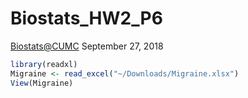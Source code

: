 Biostats\_HW2\_P6
================
<Biostats@CUMC>
September 27, 2018

``` r
library(readxl)
Migraine <- read_excel("~/Downloads/Migraine.xlsx")
View(Migraine)
```
